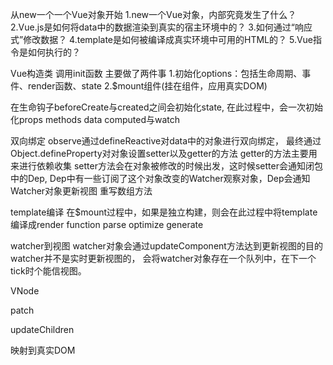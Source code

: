 从new一个一个Vue对象开始
1.new一个Vue对象，内部究竟发生了什么？
2.Vue.js是如何将data中的数据渲染到真实的宿主环境中的？
3.如何通过“响应式”修改数据？
4.template是如何被编译成真实环境中可用的HTML的？
5.Vue指令是如何执行的？


Vue构造类
调用init函数
主要做了两件事
1.初始化options：包括生命周期、事件、render函数、state
2.$mount组件(挂在组件，应用真实DOM)

在生命钩子beforeCreate与created之间会初始化state,
在此过程中，会一次初始化props methods data computed与watch



双向绑定
observe通过defineReactive对data中的对象进行双向绑定，
最终通过Object.defineProperty对对象设置setter以及getter的方法
getter的方法主要用来进行依赖收集
setter方法会在对象被修改的时候出发，这时候setter会通知闭包中的Dep,
      Dep中有一些订阅了这个对象改变的Watcher观察对象，Dep会通知Watcher对象更新视图
重写数组方法


template编译
在$mount过程中，如果是独立构建，则会在此过程中将template编译成render function
parse
optimize
generate


watcher到视图
watcher对象会通过updateComponent方法达到更新视图的目的
watcher并不是实时更新视图的，
会将watcher对象存在一个队列中，在下一个tick时个能信视图。


VNode

patch

updateChildren

映射到真实DOM
